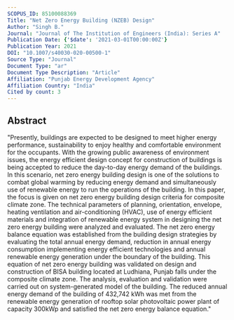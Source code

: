 ```yaml
---
SCOPUS_ID: 85100088369
Title: "Net Zero Energy Building (NZEB) Design"
Author: "Singh B."
Journal: "Journal of The Institution of Engineers (India): Series A"
Publication Date: {'$date': '2021-03-01T00:00:00Z'}
Publication Year: 2021
DOI: "10.1007/s40030-020-00500-1"
Source Type: "Journal"
Document Type: "ar"
Document Type Description: "Article"
Affiliation: "Punjab Energy Development Agency"
Affiliation Country: "India"
Cited by count: 3
---
```


## Abstract
"Presently, buildings are expected to be designed to meet higher energy performance, sustainability to enjoy healthy and comfortable environment for the occupants. With the growing public awareness of environment issues, the energy efficient design concept for construction of buildings is being accepted to reduce the day-to-day energy demand of the buildings. In this scenario, net zero energy building design is one of the solutions to combat global warming by reducing energy demand and simultaneously use of renewable energy to run the operations of the building. In this paper, the focus is given on net zero energy building design criteria for composite climate zone. The technical parameters of planning, orientation, envelope, heating ventilation and air-conditioning (HVAC), use of energy efficient materials and integration of renewable energy system in designing the net zero energy building were analyzed and evaluated. The net zero energy balance equation was established from the building design strategies by evaluating the total annual energy demand, reduction in annual energy consumption implementing energy efficient technologies and annual renewable energy generation under the boundary of the building. This equation of net zero energy building was validated on design and construction of BISA building located at Ludhiana, Punjab falls under the composite climate zone. The analysis, evaluation and validation were carried out on system-generated model of the building. The reduced annual energy demand of the building of 432,742 kWh was met from the renewable energy generation of rooftop solar photovoltaic power plant of capacity 300kWp and satisfied the net zero energy balance equation."
